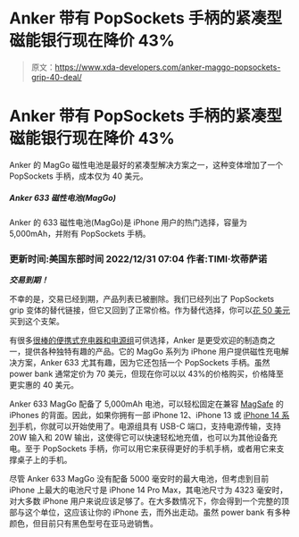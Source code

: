 # Anker 带有 PopSockets 手柄的紧凑型磁能银行现在降价 43%

> 原文：<https://www.xda-developers.com/anker-maggo-popsockets-grip-40-deal/>

# Anker 带有 PopSockets 手柄的紧凑型磁能银行现在降价 43%

Anker 的 MagGo 磁性电池是最好的紧凑型解决方案之一，这种变体增加了一个 PopSockets 手柄，成本仅为 40 美元。

##### Anker 633 磁性电池(MagGo)

Anker 的 633 磁性电池(MagGo)是 iPhone 用户的热门选择，容量为 5,000mAh，并附有 PopSockets 手柄。

### 更新时间:美国东部时间 2022/12/31 07:04 作者:TIMI·坎蒂萨诺

***交易到期！***

不幸的是，交易已经到期，产品列表已被删除。我们已经列出了 PopSockets grip 变体的替代链接，但它又回到了正常价格。作为替代选择，你可以[花 50 美元](https://www.amazon.com/Anker-Magnetic-Upgraded-Foldable-Interstellar/dp/B0B466YTT3?tag=xda-2sdnt7i-20&ascsubtag=UUxdaUeUpU1001425&asc_refurl=https%3A%2F%2Fwww.xda-developers.com%2Fanker-maggo-popsockets-grip-40-deal%2F&asc_campaign=Commerce)买到这个支架。

有很多[很棒的便携式充电器和电源组](https://www.xda-developers.com/best-portable-chargers/#best-compact-portable-chargers)可供选择，Anker 是更受欢迎的制造商之一，提供各种独特有趣的产品。它的 MagGo 系列为 iPhone 用户提供磁性充电解决方案，Anker 633 尤其有趣，因为它还包括一个 PopSockets 手柄。虽然 power bank 通常定价为 70 美元，但现在你可以以 43%的价格购买，价格降至更实惠的 40 美元。

Anker 633 MagGo 配备了 5,000mAh 电池，可以轻松固定在兼容 [MagSafe](https://www.xda-developers.com/best-iphone-13-magsafe-chargers-accessories/) 的 iPhones 的背面。因此，如果你拥有一部 iPhone 12、iPhone 13 或 [iPhone 14 系列](https://www.xda-developers.com/best-apple-iphone-14-deals/)手机，你就可以开始使用了。电源组具有 USB-C 端口，支持电源传输，支持 20W 输入和 20W 输出，这使得它可以快速轻松地充值，也可以为其他设备充电。至于 PopSockets 手柄，你可以用它来获得更好的手机手柄，或者用它来支撑桌子上的手机。

尽管 Anker 633 MagGo 没有配备 5000 毫安时的最大电池，但考虑到目前 iPhone 上最大的电池尺寸是 iPhone 14 Pro Max，其电池尺寸为 4323 毫安时，对大多数 iPhone 用户来说应该足够了。在大多数情况下，你会得到一个完整的顶部与这个单位，这应该让你的 iPhone 去，而外出走动。虽然 power bank 有多种颜色，但目前只有黑色型号在亚马逊销售。